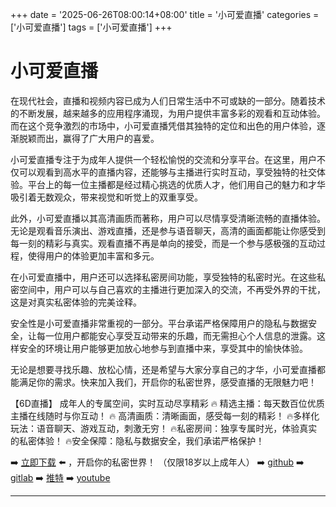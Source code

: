+++
date = '2025-06-26T08:00:14+08:00'
title = '小可爱直播'
categories = ['小可爱直播']
tags = ['小可爱直播']
+++

# 小可爱直播

在现代社会，直播和视频内容已成为人们日常生活中不可或缺的一部分。随着技术的不断发展，越来越多的应用程序涌现，为用户提供丰富多彩的观看和互动体验。而在这个竞争激烈的市场中，小可爱直播凭借其独特的定位和出色的用户体验，逐渐脱颖而出，赢得了广大用户的喜爱。

小可爱直播专注于为成年人提供一个轻松愉悦的交流和分享平台。在这里，用户不仅可以观看到高水平的直播内容，还能够与主播进行实时互动，享受独特的社交体验。平台上的每一位主播都是经过精心挑选的优质人才，他们用自己的魅力和才华吸引着无数观众，带来视觉和听觉上的双重享受。

此外，小可爱直播以其高清画质而著称，用户可以尽情享受清晰流畅的直播体验。无论是观看音乐演出、游戏直播，还是参与语音聊天，高清的画面都能让你感受到每一刻的精彩与真实。观看直播不再是单向的接受，而是一个参与感极强的互动过程，使得用户的体验更加丰富和多元。

在小可爱直播中，用户还可以选择私密房间功能，享受独特的私密时光。在这些私密空间中，用户可以与自己喜欢的主播进行更加深入的交流，不再受外界的干扰，这是对真实私密体验的完美诠释。

安全性是小可爱直播非常重视的一部分。平台承诺严格保障用户的隐私与数据安全，让每一位用户都能安心享受互动带来的乐趣，而无需担心个人信息的泄露。这样安全的环境让用户能够更加放心地参与到直播中来，享受其中的愉快体验。

无论是想要寻找乐趣、放松心情，还是希望与大家分享自己的才华，小可爱直播都能满足你的需求。快来加入我们，开启你的私密世界，感受直播的无限魅力吧！

【6D直播】
成年人的专属空间，实时互动尽享精彩
🔥 精选主播：每天数百位优质主播在线随时与你互动！
🔥 高清画质：清晰画面，感受每一刻的精彩！
🔥多样化玩法：语音聊天、游戏互动，刺激无穷！
🔥私密房间：独享专属时光，体验真实的私密体验！
🔥安全保障：隐私与数据安全，我们承诺严格保护！

➡️ [立即下载](https://down123.s3.ap-east-1.amazonaws.com/down/down.html?channelCode=blog) ⬅️ ，开启你的私密世界！
（仅限18岁以上成年人）
➡️ [github](https://aldult-live.github.io/)
➡️ [gitlab](https://seo-09598d.gitlab.io/)
➡️ [推特](https://x.com/wegame33)
➡️ [youtube](https://www.youtube.com/@6Dlive)

---
